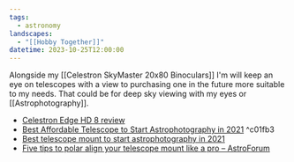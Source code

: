 ```yaml
---
tags:
  - astronomy
landscapes:
  - "[[Hobby Together]]"
datetime: 2023-10-25T12:00:00
---
```

Alongside my [[Celestron SkyMaster 20x80 Binoculars]] I'm will keep an eye on telescopes with a view to purchasing one in the future more suitable to my needs. That could be for deep sky viewing with my eyes or [[Astrophotography]].

- [Celestron Edge HD 8 review](https://astroforumspace.com/celestron-edge-hd-8-review/)
- [Best Affordable Telescope to Start Astrophotography in 2021](https://astroforumspace.com/best-affordable-telescope-to-start-astrophotography-in-2021/) ^c01fb3
- [Best telescope mount to start astrophotography in 2021](https://astroforumspace.com/best-telescope-mount-to-start-astrophotography-in-2021/)
- [Five tips to polar align your telescope mount like a pro – AstroForum](https://astroforumspace.com/five-tips-to-polar-align-your-telescope-mount-like-a-pro/)

